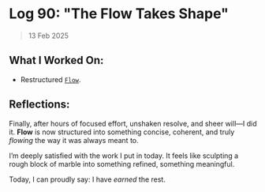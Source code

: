 # Log 90: "The Flow Takes Shape"

> 13 Feb 2025

## What I Worked On:

- Restructured
  [`Flow`](https://github.com/shaavan/rust-lightning/commits/omf-32).

## Reflections:

Finally, after hours of focused effort, unshaken resolve, and sheer will—I did
it. **Flow** is now structured into something concise, coherent, and truly
_flowing_ the way it was always meant to.

I’m deeply satisfied with the work I put in today. It feels like sculpting a
rough block of marble into something refined, something meaningful.

Today, I can proudly say: I have _earned_ the rest.
